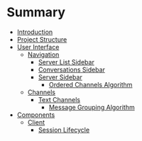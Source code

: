 # Summary

- [Introduction](./hello.md)
- [Project Structure]()
- [User Interface]()
  - [Navigation]()
    - [Server List Sidebar]()
    - [Conversations Sidebar]()
    - [Server Sidebar]()
      - [Ordered Channels Algorithm]()
  - [Channels]()
    - [Text Channels]()
      - [Message Grouping Algorithm]()
- [Components]()
  - [Client]()
    - [Session Lifecycle](./components/client/session-lifecycle.md)

